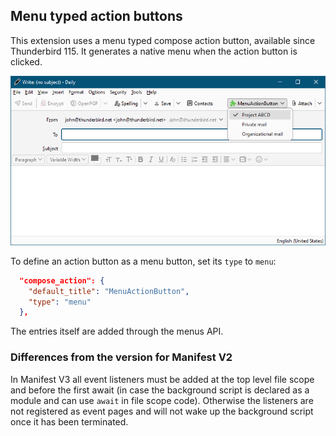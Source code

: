 ## Menu typed action buttons

This extension uses a menu typed compose action button, available since Thunderbird 115. It generates
a native menu when the action button is clicked.

![A menu typed compose action button](resources/menu.png)

To define an action button as a menu button, set its `type` to `menu`:

```json
  "compose_action": {
    "default_title": "MenuActionButton",
    "type": "menu"
  },
```

The entries itself are added through the menus API.

### Differences from the version for Manifest V2

In Manifest V3 all event listeners must be added at the top level file scope and before the first await (in case the background script is declared as a module and can use `await` in file scope code). Otherwise the listeners are not registered as event pages and will not wake up the background script once it has been terminated.